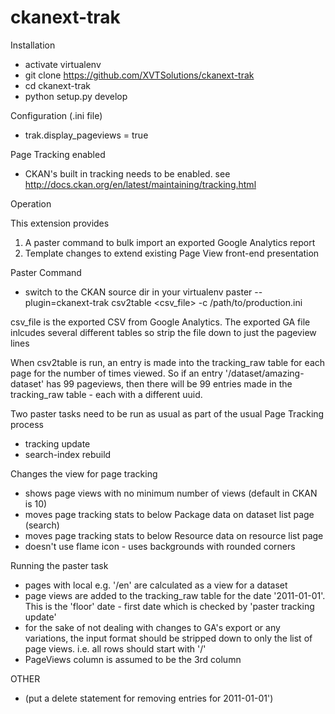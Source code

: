 ckanext-trak
===========

Installation
- activate virtualenv
- git clone https://github.com/XVTSolutions/ckanext-trak
- cd ckanext-trak
- python setup.py develop

Configuration (.ini file)
- trak.display_pageviews = true

Page Tracking enabled
- CKAN's built in tracking needs to be enabled. see http://docs.ckan.org/en/latest/maintaining/tracking.html


Operation

This extension provides
1. A paster command to bulk import an exported Google Analytics report
2. Template changes to extend existing Page View front-end presentation

Paster Command

- switch to the CKAN source dir in your virtualenv
paster --plugin=ckanext-trak csv2table <csv_file> -c /path/to/production.ini

csv_file is the exported CSV from Google Analytics. The exported GA file inlcudes several different tables so strip the file down to just the pageview lines

When csv2table is run, an entry is made into the tracking_raw table for each page for the number of times viewed. So if an entry '/dataset/amazing-dataset' has 99 pageviews, then there will be 99 entries made in the tracking_raw table - each with a different uuid.



Two paster tasks need to be run as usual as part of the usual Page Tracking process
- tracking update
- search-index rebuild

Changes the view for page tracking
- shows page views with no minimum number of views (default in CKAN is 10)
- moves page tracking stats to below Package data on dataset list page (search)
- moves page tracking stats to below Resource data on resource list page
- doesn't use flame icon - uses backgrounds with rounded corners


Running the paster task

- pages with local e.g. '/en' are calculated as a view for a dataset
- page views are added to the tracking_raw table for the date '2011-01-01'. This is the 'floor' date - first date which is checked by 'paster tracking update'
- for the sake of not dealing with changes to GA's export or any variations, the input format should be stripped
down to only the list of page views. i.e. all rows should start with '/'
- PageViews column is assumed to be the 3rd column

OTHER
- (put a delete statement for removing entries for 2011-01-01')